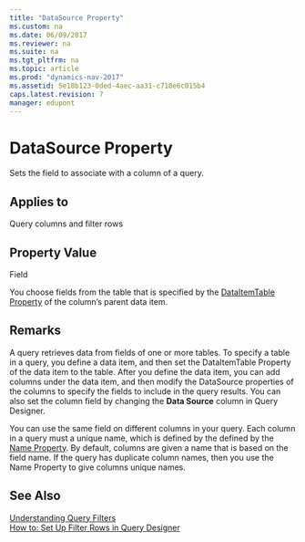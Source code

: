 ```yaml
---
title: "DataSource Property"
ms.custom: na
ms.date: 06/09/2017
ms.reviewer: na
ms.suite: na
ms.tgt_pltfrm: na
ms.topic: article
ms.prod: "dynamics-nav-2017"
ms.assetid: 5e18b123-0ded-4aec-aa31-c710e6c015b4
caps.latest.revision: 7
manager: edupont
---
```

# DataSource Property
Sets the field to associate with a column of a query.  
  
## Applies to  
 Query columns and filter rows  
  
## Property Value  
 Field  
  
 You choose fields from the table that is specified by the [DataItemTable Property](devenv-dataitemtable-property.md) of the column’s parent data item.  
  
## Remarks  
 A query retrieves data from fields of one or more tables. To specify a table in a query, you define a data item, and then set the DataItemTable Property of the data item to the table. After you define the data item, you can add columns under the data item, and then modify the DataSource properties of the columns to specify the fields to include in the query results. You can also set the column field by changing the **Data Source** column in Query Designer.  
  
 You can use the same field on different columns in your query. Each column in a query must a unique name, which is defined by the defined by the [Name Property](devenv-name-property.md). By default, columns are given a name that is based on the field name. If the query has duplicate column names, then you use the Name Property to give columns unique names.  
  
## See Also  
 [Understanding Query Filters](Understanding-Query-Filters.md)   
 [How to: Set Up Filter Rows in Query Designer](How-to--Set-Up-Filter-Rows-in-Query-Designer.md)